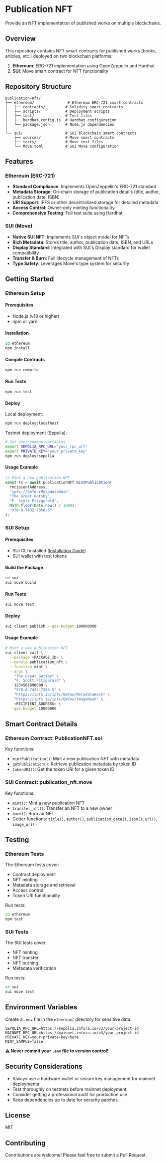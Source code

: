# Publication NFT

Provide an NFT implementation of published works on multiple blockchains.

## Overview

This repository contains NFT smart contracts for published works (books, articles, etc.) deployed on two blockchain platforms:

1. **Ethereum**: ERC-721 implementation using OpenZeppelin and Hardhat
2. **SUI**: Move smart contract for NFT functionality

## Repository Structure

```
publication-nft/
├── ethereum/               # Ethereum ERC-721 smart contracts
│   ├── contracts/         # Solidity smart contracts
│   ├── scripts/           # Deployment scripts
│   ├── test/              # Test files
│   ├── hardhat.config.js  # Hardhat configuration
│   └── package.json       # Node.js dependencies
│
└── sui/                   # SUI blockchain smart contracts
    ├── sources/           # Move smart contracts
    ├── tests/             # Move test files
    └── Move.toml          # SUI Move configuration
```

## Features

### Ethereum (ERC-721)

- **Standard Compliance**: Implements OpenZeppelin's ERC-721 standard
- **Metadata Storage**: On-chain storage of publication details (title, author, publication date, ISBN)
- **URI Support**: IPFS or other decentralized storage for detailed metadata
- **Access Control**: Owner-only minting functionality
- **Comprehensive Testing**: Full test suite using Hardhat

### SUI (Move)

- **Native SUI NFT**: Implements SUI's object model for NFTs
- **Rich Metadata**: Stores title, author, publication date, ISBN, and URLs
- **Display Standard**: Integrated with SUI's Display standard for wallet compatibility
- **Transfer & Burn**: Full lifecycle management of NFTs
- **Type Safety**: Leverages Move's type system for security

## Getting Started

### Ethereum Setup

#### Prerequisites

- Node.js (v18 or higher)
- npm or yarn

#### Installation

```bash
cd ethereum
npm install
```

#### Compile Contracts

```bash
npm run compile
```

#### Run Tests

```bash
npm run test
```

#### Deploy

Local deployment:
```bash
npm run deploy:localhost
```

Testnet deployment (Sepolia):
```bash
# Set environment variables
export SEPOLIA_RPC_URL="your_rpc_url"
export PRIVATE_KEY="your_private_key"
npm run deploy:sepolia
```

#### Usage Example

```javascript
// Mint a new publication NFT
const tx = await publicationNFT.mintPublication(
  recipientAddress,
  "ipfs://QmYourMetadataHash",
  "The Great Gatsby",
  "F. Scott Fitzgerald",
  Math.floor(Date.now() / 1000),
  "978-0-7432-7356-5"
);
```

### SUI Setup

#### Prerequisites

- SUI CLI installed ([Installation Guide](https://docs.sui.io/build/install))
- SUI wallet with test tokens

#### Build the Package

```bash
cd sui
sui move build
```

#### Run Tests

```bash
sui move test
```

#### Deploy

```bash
sui client publish --gas-budget 100000000
```

#### Usage Example

```bash
# Mint a new publication NFT
sui client call \
  --package <PACKAGE_ID> \
  --module publication_nft \
  --function mint \
  --args \
    "The Great Gatsby" \
    "F. Scott Fitzgerald" \
    1234567890000 \
    "978-0-7432-7356-5" \
    "https://ipfs.io/ipfs/QmYourMetadataHash" \
    "https://ipfs.io/ipfs/QmYourImageHash" \
    <RECIPIENT_ADDRESS> \
  --gas-budget 10000000
```

## Smart Contract Details

### Ethereum Contract: PublicationNFT.sol

Key functions:
- `mintPublication()`: Mint a new publication NFT with metadata
- `getPublication()`: Retrieve publication metadata by token ID
- `tokenURI()`: Get the token URI for a given token ID

### SUI Contract: publication_nft.move

Key functions:
- `mint()`: Mint a new publication NFT
- `transfer_nft()`: Transfer an NFT to a new owner
- `burn()`: Burn an NFT
- Getter functions: `title()`, `author()`, `publication_date()`, `isbn()`, `url()`, `image_url()`

## Testing

### Ethereum Tests

The Ethereum tests cover:
- Contract deployment
- NFT minting
- Metadata storage and retrieval
- Access control
- Token URI functionality

Run tests:
```bash
cd ethereum
npm test
```

### SUI Tests

The SUI tests cover:
- NFT minting
- NFT transfer
- NFT burning
- Metadata verification

Run tests:
```bash
cd sui
sui move test
```

## Environment Variables

Create a `.env` file in the `ethereum/` directory for sensitive data:

```
SEPOLIA_RPC_URL=https://sepolia.infura.io/v3/your-project-id
MAINNET_RPC_URL=https://mainnet.infura.io/v3/your-project-id
PRIVATE_KEY=your-private-key-here
MINT_SAMPLE=false
```

**⚠️ Never commit your `.env` file to version control!**

## Security Considerations

- Always use a hardware wallet or secure key management for mainnet deployments
- Test thoroughly on testnets before mainnet deployment
- Consider getting a professional audit for production use
- Keep dependencies up to date for security patches

## License

MIT

## Contributing

Contributions are welcome! Please feel free to submit a Pull Request.

